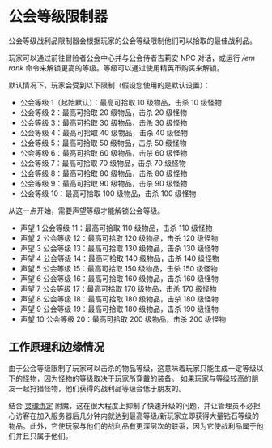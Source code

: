 # 公会等级限制器

公会等级战利品限制器会根据玩家的公会等级限制他们可以拾取的最佳战利品。

玩家可以通过前往冒险者公会中心并与公会侍者吉莉安 NPC 对话，或运行 */em rank* 命令来解锁更高的等级。等级可以通过使用精英币购买来解锁。

默认情况下，玩家会受到以下限制（假设您使用的是默认设置）：

- 公会等级 1（起始默认）：最高可拾取 10 级物品，击杀 10 级怪物
- 公会等级 2：最高可拾取 20 级物品，击杀 20 级怪物
- 公会等级 3：最高可拾取 30 级物品，击杀 30 级怪物
- 公会等级 4：最高可拾取 40 级物品，击杀 40 级怪物
- 公会等级 5：最高可拾取 50 级物品，击杀 50 级怪物
- 公会等级 6：最高可拾取 60 级物品，击杀 60 级怪物
- 公会等级 7：最高可拾取 70 级物品，击杀 70 级怪物
- 公会等级 8：最高可拾取 80 级物品，击杀 80 级怪物
- 公会等级 9：最高可拾取 90 级物品，击杀 90 级怪物
- 公会等级 10：最高可拾取 100 级物品，击杀 100 级怪物

从这一点开始，需要声望等级才能解锁公会等级。

- 声望 1 公会等级 11：最高可拾取 110 级物品，击杀 110 级怪物
- 声望 2 公会等级 12：最高可拾取 120 级物品，击杀 120 级怪物
- 声望 3 公会等级 13：最高可拾取 130 级物品，击杀 130 级怪物
- 声望 4 公会等级 14：最高可拾取 140 级物品，击杀 140 级怪物
- 声望 5 公会等级 15：最高可拾取 150 级物品，击杀 150 级怪物
- 声望 6 公会等级 16：最高可拾取 160 级物品，击杀 160 级怪物
- 声望 7 公会等级 17：最高可拾取 170 级物品，击杀 170 级怪物
- 声望 8 公会等级 18：最高可拾取 180 级物品，击杀 180 级怪物
- 声望 9 公会等级 19：最高可拾取 180 级物品，击杀 190 级怪物
- 声望 10 公会等级 20：最高可拾取 200 级物品，击杀 200 级怪物

## 工作原理和边缘情况

由于公会等级限制了玩家可以击杀的物品等级，这意味着玩家只能生成一定等级以下的怪物，因为怪物的等级取决于玩家所穿戴的装备。
如果玩家与等级较高的朋友一起狩猎怪物，他们获得的战利品等级会低于朋友的。

结合 [灵魂绑定]($language/elitemobs/soulbind.md$)
附魔，这在很大程度上抑制了快速升级的问题，并让管理员不必担心访客在加入服务器后几分钟内就达到最高等级/新玩家立即获得大量钻石等级的物品。此外，它使玩家与他们的战利品有更深层次的联系，因为它使战利品属于他们并且只属于他们。
